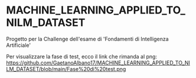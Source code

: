 # MACHINE_LEARNING_APPLIED_TO_NILM_DATASET
Progetto per la Challenge dell'esame di 'Fondamenti di Intelligenza Artificiale' 

Per visualizzare la fase di test, ecco il link che rimanda al png:
https://github.com/GaetanoAlbano17/MACHINE_LEARNING_APPLIED_TO_NILM_DATASET/blob/main/Fase%20di%20test.png
